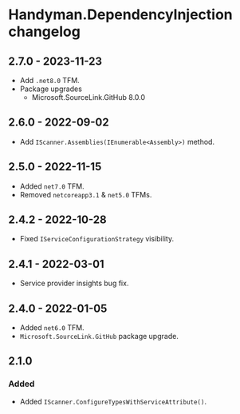# Handyman.DependencyInjection changelog

## 2.7.0 - 2023-11-23

* Add `.net8.0` TFM.
* Package upgrades
  * Microsoft.SourceLink.GitHub 8.0.0

## 2.6.0 - 2022-09-02

* Add `IScanner.Assemblies(IEnumerable<Assembly>)` method.

## 2.5.0 - 2022-11-15

* Added `net7.0` TFM.
* Removed `netcoreapp3.1` & `net5.0` TFMs.

## 2.4.2 - 2022-10-28

* Fixed `IServiceConfigurationStrategy` visibility.

## 2.4.1 - 2022-03-01

* Service provider insights bug fix.

## 2.4.0 - 2022-01-05

* Added `net6.0` TFM.
* `Microsoft.SourceLink.GitHub` package upgrade.

## 2.1.0

### Added

* Added `IScanner.ConfigureTypesWithServiceAttribute()`.